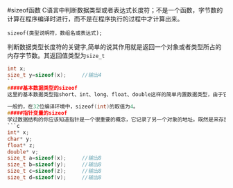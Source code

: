 #sizeof函数
C语言中判断数据类型或者表达式长度符；不是一个函数，字节数的计算在程序编译时进行，而不是在程序执行的过程中才计算出来。
```text
sizeof(类型说明符，数组名或表达式);
```
判断数据类型长度符的关键字,简单的说其作用就是返回一个对象或者类型所占的内存字节数。其返回值类型为`size_t`
```c
int x;
size_t y=sizeof(x);		//输出4
``
#####基本数据类型的sizeof
这里的基本数据类型指short、int、long、float、double这样的简单内置数据类型，由于它们都是和系统相关的，所以在不同的系统下取值可能不同，这务必引起我们的注意，尽量不要在这方面给自己程序的移植造成麻烦。

一般的，在32位编译环境中，sizeof(int)的取值为4。
#####指针变量的sizeof
学过数据结构的你应该知道指针是一个很重要的概念，它记录了另一个对象的地址。既然是来存放地址的，那么它当然等于计算机内部地址总线的宽度。所以在32位计算机中，一个指针变量的返回值必定是4（注意结果是以字节为单位），但是，在64位系统中指针变量的sizeof结果为8。
```c
int* x;
char* y;
float* z;
double* v;
size_t a=sizeof(x);		//输出8
size_t b=sizeof(y);		//输出8
size_t c=sizeof(z);		//输出8
size_t d=sizeof(v);		//输出8
```

